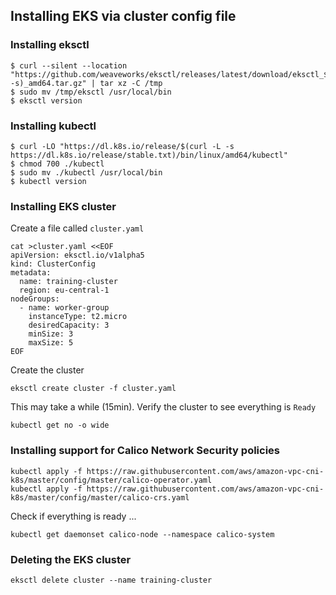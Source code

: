 ## Installing EKS via cluster config file

### Installing eksctl
```
$ curl --silent --location "https://github.com/weaveworks/eksctl/releases/latest/download/eksctl_$(uname -s)_amd64.tar.gz" | tar xz -C /tmp
$ sudo mv /tmp/eksctl /usr/local/bin
$ eksctl version
```

### Installing kubectl 
```
$ curl -LO "https://dl.k8s.io/release/$(curl -L -s https://dl.k8s.io/release/stable.txt)/bin/linux/amd64/kubectl"
$ chmod 700 ./kubectl
$ sudo mv ./kubectl /usr/local/bin
$ kubectl version
```

### Installing EKS cluster 

Create a file called `cluster.yaml`
```
cat >cluster.yaml <<EOF
apiVersion: eksctl.io/v1alpha5
kind: ClusterConfig
metadata:
  name: training-cluster
  region: eu-central-1
nodeGroups:
  - name: worker-group
    instanceType: t2.micro
    desiredCapacity: 3
    minSize: 3
    maxSize: 5
EOF
```
Create the cluster
```
eksctl create cluster -f cluster.yaml
```
This may take a while (15min). Verify the cluster to see everything is `Ready`
```
kubectl get no -o wide
```
### Installing support for Calico Network Security policies
```
kubectl apply -f https://raw.githubusercontent.com/aws/amazon-vpc-cni-k8s/master/config/master/calico-operator.yaml
kubectl apply -f https://raw.githubusercontent.com/aws/amazon-vpc-cni-k8s/master/config/master/calico-crs.yaml
```
Check if everything is ready ...
```
kubectl get daemonset calico-node --namespace calico-system
```
### Deleting the EKS cluster
```
eksctl delete cluster --name training-cluster
```

